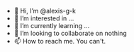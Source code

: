 - 👋 Hi, I’m @alexis-g-k
- 👀 I’m interested in ...
- 🌱 I’m currently learning ...
- 💞️ I’m looking to collaborate on nothing
- 📫 How to reach me. You can't.

<!---
alexis-g-k/alexis-g-k is a ✨ special ✨ repository because its `README.md` (this file) appears on your GitHub profile.
You can click the Preview link to take a look at your changes.
--->
